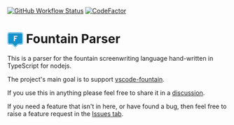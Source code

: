 [![GitHub Workflow Status](https://img.shields.io/github/actions/workflow/status/oparaskos/fountain-parser/build.yml?branch=main)](https://github.com/oparaskos/fountain-parser/actions)
[![CodeFactor](https://www.codefactor.io/repository/github/oparaskos/fountain-parser/badge)](https://www.codefactor.io/repository/github/oparaskos/fountain-parser)

# <img src="https://raw.githubusercontent.com/oparaskos/fountain-parser/main/assets/fountain-logo-monochrome%401x.png" alt="icon" width="36" style="display: inline; margin-bottom: -10px"/> Fountain Parser

This is a parser for the fountain screenwriting language hand-written in TypeScript for nodejs.

The project's main goal is to support [vscode-fountain](//github.com/oparaskos/vscode-fountain).

If you use this in anything please feel free to share it in a [discussion](//github.com/oparaskos/fountain-parser/discussions).

If you need a feature that isn't in here, or have found a bug, then feel free to raise a feature request in the [Issues tab](//github.com/oparaskos/fountain-parser/issues/new).